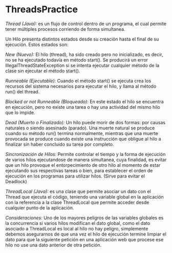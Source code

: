 # ThreadsPractice

*Thread (Java):* es un flujo de control dentro de un programa, el cual permite tener múltiples procesos corriendo de forma simultanea.

Un Hilo presenta distintos estados desde su creación hasta el final de su ejecución. Estos estados son:

*New (Nuevo):* El hilo (thread), ha sido creado pero no inicializado, es decir, no se ha ejecutado todavía en método start(). Se producirá un error IllegalThreadStateException si se intenta ejecutar cualquier método de la clase sin ejecutar el método start().

*Runneable (Ejecutable):* Cuando el método start() se ejecuta crea los recursos del sistema necesarios para ejecutar el hilo, y llama al método run() del thread.

*Blocked or not Runneable (Bloqueado):* En este estado el hilo se encuentra en ejecución, pero no existe una tarea o hay una actividad del mismo hilo que lo impide.

*Dead (Muerto o Finalizado):* Un hilo puede morir de dos formas: por causas naturales o siendo asesinado (parado). Una muerte natural se produce cuando su método run() termina normalmente, mientras que una muerte provocada se produce cuando existe una instrucción que obligue al hilo a finalizar sin haber concluido su tarea por completo.

*Sincronización de Hilos:* Permite controlar el tiempo y la forma de ejecución de varios hilos ejecutandose de manera simultanea, cuya finalidad, es evitar que un hilo provoque el entorpecimiento de otro hilo al momento de estar ejecutando sus respectivas tareas o bien, para establecer  el orden de ejecución en los programas para utilizar hilos. (Sirve para evitar el Deadlock)

*ThreadLocal (Java):* es una clase que permite asociar un dato con el Thread que ejecuta el código, teniendo una variable global en la aplicación con la referencia a la clase ThreadLocal que permite acceder desde cualquier punto de la aplicación.

*Consideraciones:*
Uno de los mayores peligros de las variables globales es la concurrencia si varios hilos modifican el dato global, como el dato asociado a ThreadLocal es local al hilo no hay peligro, simplemente debemos asegurarnos de que una vez el hilo de ejecución termine limpiar el dato para que la siguiente petición en una aplicación web que procese ese hilo no use una dato anterior de otra petición.
